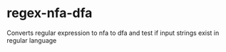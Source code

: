 # regex-nfa-dfa
Converts regular expression to nfa to dfa and test if input strings exist in regular language
